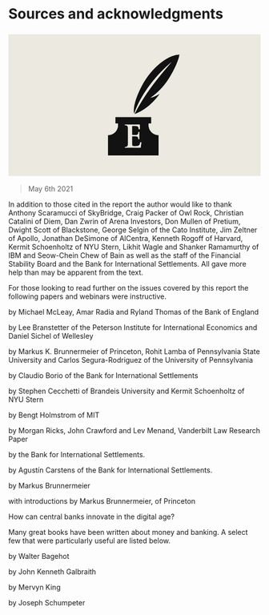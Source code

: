 ###### 

# Sources and acknowledgments 

#####  

![image](images/acknowledgement0a2x_0.jpg) 

> May 6th 2021 

In addition to those cited in the report the author would like to thank Anthony Scaramucci of SkyBridge, Craig Packer of Owl Rock, Christian Catalini of Diem, Dan Zwrin of Arena Investors, Don Mullen of Pretium, Dwight Scott of Blackstone, George Selgin of the Cato Institute, Jim Zeltner of Apollo, Jonathan DeSimone of AlCentra, Kenneth Rogoff of Harvard, Kermit Schoenholtz of NYU Stern, Likhit Wagle and Shanker Ramamurthy of IBM and Seow-Chein Chew of Bain as well as the staff of the Financial Stability Board and the Bank for International Settlements. All gave more help than may be apparent from the text. 


For those looking to read further on the issues covered by this report the following papers and webinars were instructive. 

by Michael McLeay, Amar Radia and Ryland Thomas of the Bank of England

 by Lee Branstetter of the Peterson Institute for International Economics and Daniel Sichel of Wellesley 

 by Markus K. Brunnermeier of Princeton, Rohit Lamba of Pennsylvania State University and Carlos Segura-Rodriguez of the University of Pennsylvania

 by Claudio Borio of the Bank for International Settlements

 by Stephen Cecchetti of Brandeis University and Kermit Schoenholtz of NYU Stern

 by Bengt Holmstrom of MIT

 by Morgan Ricks, John Crawford and Lev Menand, Vanderbilt Law Research Paper

 by the Bank for International Settlements. 

 by Agustín Carstens of the Bank for International Settlements. 

 by Markus Brunnermeier 

 with introductions by Markus Brunnermeier, of Princeton

 How can central banks innovate in the digital age?

Many great books have been written about money and banking. A select few that were particularly useful are listed below.

 by Walter Bagehot

 by John Kenneth Galbraith

 by Mervyn King

 by Joseph Schumpeter


